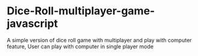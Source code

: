 # Dice-Roll-multiplayer-game-javascript
A simple version of dice roll game with multiplayer and play with computer feature, User can play with computer in single player mode 
